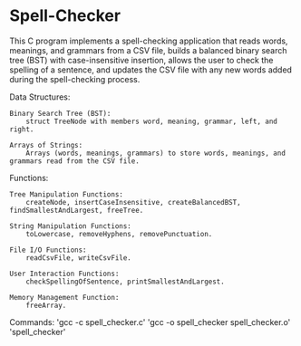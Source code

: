 # Spell-Checker

This C program implements a spell-checking application that reads words, meanings, and grammars from a CSV file, builds a balanced binary search tree (BST) with case-insensitive insertion, allows the user to check the spelling of a sentence, and updates the CSV file with any new words added during the spell-checking process.

Data Structures:

    Binary Search Tree (BST):
        struct TreeNode with members word, meaning, grammar, left, and right.

    Arrays of Strings:
        Arrays (words, meanings, grammars) to store words, meanings, and grammars read from the CSV file.

Functions:

    Tree Manipulation Functions:
        createNode, insertCaseInsensitive, createBalancedBST, findSmallestAndLargest, freeTree.

    String Manipulation Functions:
        toLowercase, removeHyphens, removePunctuation.

    File I/O Functions:
        readCsvFile, writeCsvFile.

    User Interaction Functions:
        checkSpellingOfSentence, printSmallestAndLargest.

    Memory Management Function:
        freeArray.


Commands:
      'gcc -c spell_checker.c'
      'gcc -o spell_checker spell_checker.o'
      'spell_checker'
